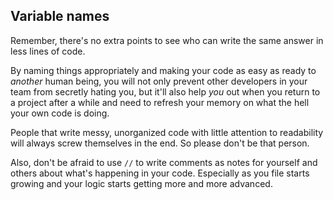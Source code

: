 ## Variable names

Remember, there's no extra points to see who can write the same answer in less lines of code.

By naming things appropriately and making your code as easy as ready to *another* human being, you will not only prevent other developers in your team from secretly hating you, but it'll also help *you* out when you return to a project after a while and need to refresh your memory on what the hell your own code is doing.

People that write messy, unorganized code with little attention to readability will always screw themselves in the end. So please don't be that person.

Also, don't be afraid to use `//` to write comments as notes for yourself and others about what's happening in your code. Especially as you file starts growing and your logic starts getting more and more advanced.